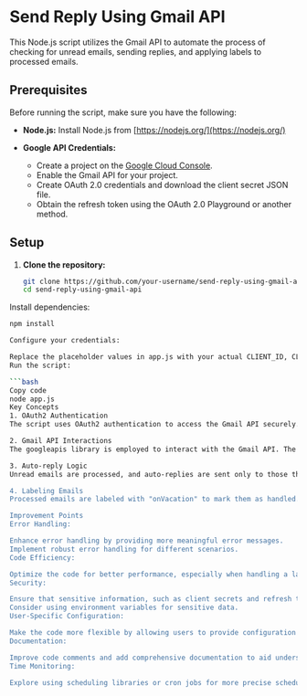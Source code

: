 # Send Reply Using Gmail API

This Node.js script utilizes the Gmail API to automate the process of checking for unread emails, sending replies, and applying labels to processed emails.

## Prerequisites

Before running the script, make sure you have the following:

- **Node.js:** Install Node.js from [https://nodejs.org/](https://nodejs.org/)

- **Google API Credentials:**
  - Create a project on the [Google Cloud Console](https://console.developers.google.com/).
  - Enable the Gmail API for your project.
  - Create OAuth 2.0 credentials and download the client secret JSON file.
  - Obtain the refresh token using the OAuth 2.0 Playground or another method.

## Setup

1. **Clone the repository:**

   ```bash
   git clone https://github.com/your-username/send-reply-using-gmail-api.git
   cd send-reply-using-gmail-api
Install dependencies:

 ```bash
npm install

Configure your credentials:

Replace the placeholder values in app.js with your actual CLIENT_ID, CLIENT_SECRET, REDIRECT_URI, and REFRESH_TOKEN.
Run the script:

 ```bash
Copy code
node app.js
Key Concepts
1. OAuth2 Authentication
The script uses OAuth2 authentication to access the Gmail API securely. The client ID, client secret, redirect URI, and refresh token are essential components of the authentication process.

2. Gmail API Interactions
The googleapis library is employed to interact with the Gmail API. The script checks for unread emails, retrieves email details, and sends replies using the API.

3. Auto-reply Logic
Unread emails are processed, and auto-replies are sent only to those that haven't received a reply before. The script checks for existing replies in the email thread.

4. Labeling Emails
Processed emails are labeled with "onVacation" to mark them as handled. This prevents duplicate replies.

Improvement Points
Error Handling:

Enhance error handling by providing more meaningful error messages.
Implement robust error handling for different scenarios.
Code Efficiency:

Optimize the code for better performance, especially when handling a large volume of emails.
Security:

Ensure that sensitive information, such as client secrets and refresh tokens, is stored securely.
Consider using environment variables for sensitive data.
User-Specific Configuration:

Make the code more flexible by allowing users to provide configuration options, such as email filters or customized reply messages.
Documentation:

Improve code comments and add comprehensive documentation to aid understanding and contribution.
Time Monitoring:

Explore using scheduling libraries or cron jobs for more precise scheduling of email tasks.

